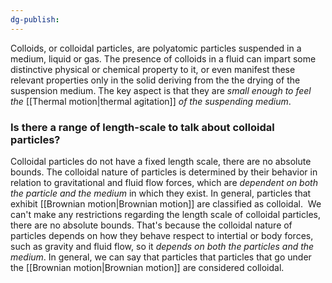 ```yaml
---
dg-publish:
---
```

Colloids, or colloidal particles, are polyatomic particles suspended in a medium, liquid or gas. The presence of colloids in a fluid can impart some distinctive physical or chemical property to it, or even manifest these relevant properties only in the solid deriving from the the drying of the suspension medium.
The key aspect is that they are *small enough to feel the* [[Thermal motion|thermal agitation]] *of the suspending medium*. 

### Is there a range of length-scale to talk about colloidal particles?
Colloidal particles do not have a fixed length scale, there are no absolute bounds. The colloidal nature of particles is determined by their behavior in relation to gravitational and fluid flow forces, which are *dependent on both the particle and the medium* in which they exist. In general, particles that exhibit [[Brownian motion|Brownian motion]] are classified as colloidal.
️
We can't make any restrictions regarding the length scale of colloidal particles, there are no absolute bounds. That's because the colloidal nature of particles depends on how they behave respect to intertial or body forces, such as gravity and fluid flow, so it *depends on both the particles and the medium*.
In general, we can say that particles that particles that go under the [[Brownian motion|Brownian motion]] are considered colloidal.





